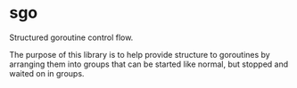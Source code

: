 # sgo
Structured goroutine control flow.

The purpose of this library is to help provide structure to goroutines by arranging
them into groups that can be started like normal, but stopped and waited on in groups.
